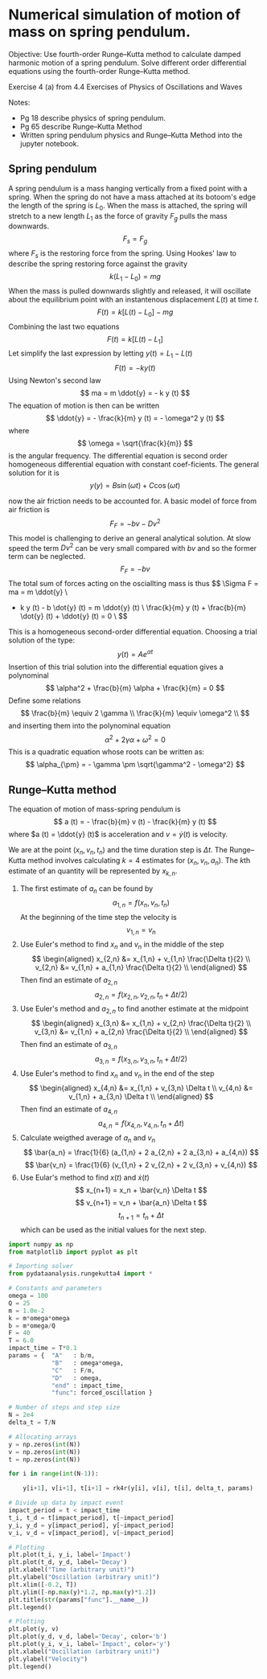 # Numerical simulation of motion of mass on spring pendulum.

Objective: Use fourth-order Runge–Kutta method to calculate damped
harmonic motion of a spring pendulum. Solve different order
differential equations using the fourth-order Runge–Kutta method.

Exercise 4 (a) from 4.4 Exercises of Physics of Oscillations and Waves

Notes:

* Pg 18 describe physics of spring pendulum.
* Pg 65 describe Runge–Kutta Method
* Written spring pendulum physics and Runge–Kutta Method into the jupyter
  notebook.

## Spring pendulum

A spring pendulum is a mass hanging vertically from a fixed point
with a spring.
When the spring do not have a mass attached at its botoom's edge
the length of the spring is $L_0$. When the mass is attached, the
spring will stretch to a new length $L_1$ as the force of  gravity
$F_g$ pulls the mass downwards.
$$
F_s = F_g
$$
where $F_s$ is the restoring force from the spring.
Using Hookes' law to describe the spring restoring force against the
gravity
$$
k (L_1 - L_0) = mg
$$
When the mass is pulled downwards slightly and released, it will
oscillate about the equilibrium point with an instantenous
displacement $L (t)$ at time $t$.
$$
F (t) = k [L (t) - L_0] - mg
$$
Combining the last two equations
$$
F (t) = k [L (t) - L_1]
$$
Let simplify the last expression by letting $y (t) = L_1 - L (t)$
$$
F (t) = - k y (t)
$$
Using Newton's second law
$$
ma = m \ddot{y} = - k y (t)
$$
The equation of motion is then can be written
$$
\ddot{y} = - \frac{k}{m} y (t) = - \omega^2 y (t)
$$
where
$$
\omega = \sqrt{\frac{k}{m}}
$$
is the angular frequency.
The differential equation is second order homogeneous differential
equation with constant coef-ficients.
The general solution for it is
$$
y (y) = B \sin(\omega t) + C \cos(\omega t)
$$

now the air friction needs to be accounted for. A basic model of
force from air friction is
$$
F_F = - b v - D v^2
$$
This model is challenging to derive an general analytical solution.
At slow speed the term $D v^2$ can be very small compared with $b v$
and so the former term can be neglected.
$$
F_F = - b v
$$
The total sum of forces acting on the osciallting mass is thus
$$
\Sigma F = ma = m \ddot{y} \\
- k y (t) - b \dot{y} (t) = m \ddot{y} (t) \\
\frac{k}{m} y (t) + \frac{b}{m} \dot{y} (t) + \ddot{y} (t) = 0 \\
$$

This is a homogeneous second-order differential equation. Choosing a
trial solution of the type:
$$
y (t) = A e^{\alpha t}
$$
Insertion of this trial solution into the differential equation gives
a polynominal
$$
\alpha^2 + \frac{b}{m} \alpha + \frac{k}{m} = 0
$$
Define some relations
$$
\frac{b}{m} \equiv 2 \gamma \\
\frac{k}{m} \equiv \omega^2 \\
$$
and inserting them into the polynominal equation
$$
\alpha^2 + 2 \gamma \alpha + \omega^2 = 0
$$
This is a quadratic equation whose roots can be written as:
$$
\alpha_{\pm} = - \gamma \pm \sqrt{\gamma^2 - \omega^2}
$$


## Runge–Kutta method

The equation of motion of mass-spring pendulum is
$$
a (t) = - \frac{b}{m} v (t) - \frac{k}{m} y (t)
$$
where $a (t) = \ddot{y} (t)$ is acceleration and
$v = \dot{y} (t)$ is velocity.

We are at the point $(x_n, v_n, t_n)$ and the time
duration step is $\Delta t$. The Runge–Kutta method
involves calculating $k=4$ estimates for $(x_n, v_n, a_n)$.
The $k$th estimate of an quantity will be represented by
$x_{k, n}$.

1. The first estimate of $a_n$ can be found by
    $$
    a_{1,n} = f(x_n, v_n, t_n)
    $$
    At the beginning of the time step the velocity is
    $$
    v_{1, n} = v_n
    $$
2. Use Euler's method to find $x_n$ and $v_n$ in the
    middle of the step
    $$
    \begin{aligned}
    x_{2,n} &= x_{1,n} + v_{1,n} \frac{\Delta t}{2} \\
    v_{2,n} &= v_{1,n} + a_{1,n} \frac{\Delta t}{2} \\
    \end{aligned}
    $$
    Then find an estimate of $a_{2,n}$
    $$
    a_{2,n} = f(x_{2,n}, v_{2,n}, t_n + \Delta t / 2)
    $$
3. Use Euler's method and $a_{2,n}$ to find another estimate
    at the midpoint
    $$
    \begin{aligned}
    x_{3,n} &= x_{1,n} + v_{2,n} \frac{\Delta t}{2} \\
    v_{3,n} &= v_{1,n} + a_{2,n} \frac{\Delta t}{2} \\
    \end{aligned}
    $$
    Then find an estimate of $a_{3,n}$
    $$
    a_{3,n} = f(x_{3,n}, v_{3,n}, t_n + \Delta t / 2)
    $$
4. Use Euler's method to find $x_n$ and $v_n$ in the
    end of the step
    $$
    \begin{aligned}
    x_{4,n} &= x_{1,n} + v_{3,n} \Delta t \\
    v_{4,n} &= v_{1,n} + a_{3,n} \Delta t \\
    \end{aligned}
    $$
    Then find an estimate of $a_{4,n}$
    $$
    a_{4,n} = f(x_{4,n}, v_{4,n}, t_n + \Delta t)
    $$
5. Calculate weigthed average of $a_n$ and $v_n$
    $$
    \bar{a_n} = \frac{1}{6} (a_{1,n} + 2 a_{2,n} + 2 a_{3,n} + a_{4,n})
    $$
    $$
    \bar{v_n} = \frac{1}{6} (v_{1,n} + 2 v_{2,n} + 2 v_{3,n} + v_{4,n})
    $$
6. Use Eular's method to find $x (t)$ and $\dot{x} (t)$
    $$
    x_{n+1} = x_n + \bar{v_n} \Delta t
    $$
    $$
    v_{n+1} = v_n + \bar{a_n} \Delta t
    $$
    $$
    t_{n+1} = t_n + \Delta t
    $$
    which can be used as the initial values for the next step.

```python
import numpy as np
from matplotlib import pyplot as plt
```

```python
# Importing solver
from pydataanalysis.rungekutta4 import *
```

```python
# Constants and parameters
omega = 100
Q = 25
m = 1.0e-2
k = m*omega*omega
b = m*omega/Q
F = 40
T = 6.0
impact_time = T*0.1
params = {  "A"   : b/m,
            "B"   : omega*omega,
            "C"   : F/m,
            "D"   : omega,
            "end" : impact_time,
            "func": forced_oscillation }
```

```python
# Number of steps and step size
N = 2e4
delta_t = T/N
```

```python
# Allocating arrays
y = np.zeros(int(N))
v = np.zeros(int(N))
t = np.zeros(int(N))
```

```python
for i in range(int(N-1)):

    y[i+1], v[i+1], t[i+1] = rk4r(y[i], v[i], t[i], delta_t, params)
```


```python
# Divide up data by impact event
impact_period = t < impact_time
t_i, t_d = t[impact_period], t[~impact_period]
y_i, y_d = y[impact_period], y[~impact_period]
v_i, v_d = v[impact_period], v[~impact_period]
```

```python
# Plotting
plt.plot(t_i, y_i, label='Impact')
plt.plot(t_d, y_d, label='Decay')
plt.xlabel("Time (arbitrary unit)")
plt.ylabel("Oscillation (arbitrary unit)")
plt.xlim([-0.2, T])
plt.ylim([-np.max(y)*1.2, np.max(y)*1.2])
plt.title(str(params["func"].__name__))
plt.legend()
```

```python
# Plotting
plt.plot(y, v)
plt.plot(y_d, v_d, label='Decay', color='b')
plt.plot(y_i, v_i, label='Impact', color='y')
plt.xlabel("Oscillation (arbitrary unit)")
plt.ylabel("Velocity")
plt.legend()
```

```python

```
